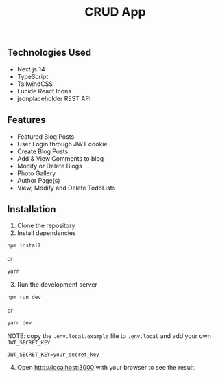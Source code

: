 <h1 align="center">CRUD App</h1>

<br>

## Technologies Used

- Next.js 14
- TypeScript
- TailwindCSS
- Lucide React Icons
- jsonplaceholder REST API

## Features

- Featured Blog Posts
- User Login through JWT cookie
- Create Blog Posts
- Add & View Comments to blog
- Modify or Delete Blogs
- Photo Gallery
- Author Page(s)
- View, Modify and Delete TodoLists

## Installation

1. Clone the repository
2. Install dependencies

```bash
npm install
```

or

```bash
yarn
```

3. Run the development server

```bash
npm run dev
```

or

```bash
yarn dev
```

NOTE: copy the `.env.local.example` file to `.env.local` and add your own `JWT_SECRET_KEY`

    JWT_SECRET_KEY=your_secret_key

4. Open [http://localhost:3000](http://localhost:3000) with your browser to see the result.
